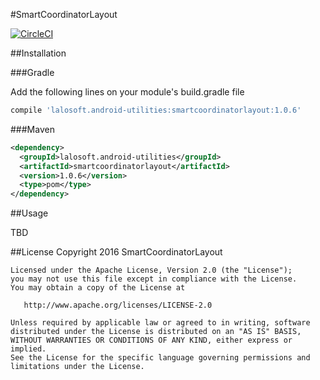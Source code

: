 #SmartCoordinatorLayout

[![CircleCI](https://circleci.com/gh/lalosoft/SmartCoordinatorLayout/tree/master.svg?style=shield)](https://circleci.com/gh/lalosoft/SmartCoordinatorLayout/tree/master)

##Installation

###Gradle

Add the following lines on your module's build.gradle file
```gradle
compile 'lalosoft.android-utilities:smartcoordinatorlayout:1.0.6'
```


###Maven
```xml
<dependency>
  <groupId>lalosoft.android-utilities</groupId>
  <artifactId>smartcoordinatorlayout</artifactId>
  <version>1.0.6</version>
  <type>pom</type>
</dependency>
```

##Usage

TBD

##License
    Copyright 2016 SmartCoordinatorLayout

    Licensed under the Apache License, Version 2.0 (the "License");
    you may not use this file except in compliance with the License.
    You may obtain a copy of the License at

       http://www.apache.org/licenses/LICENSE-2.0

    Unless required by applicable law or agreed to in writing, software
    distributed under the License is distributed on an "AS IS" BASIS,
    WITHOUT WARRANTIES OR CONDITIONS OF ANY KIND, either express or implied.
    See the License for the specific language governing permissions and
    limitations under the License.
